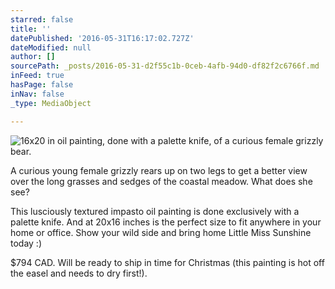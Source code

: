```yaml
---
starred: false
title: ''
datePublished: '2016-05-31T16:17:02.727Z'
dateModified: null
author: []
sourcePath: _posts/2016-05-31-d2f55c1b-0ceb-4afb-94d0-df82f2c6766f.md
inFeed: true
hasPage: false
inNav: false
_type: MediaObject

---
```

![16x20 in oil painting, done with a palette knife, of a curious female grizzly bear. ](https://the-grid-user-content.s3-us-west-2.amazonaws.com/21f85425-4425-469a-b047-de4a80246d9c.jpg)

A curious young female grizzly rears up on two legs to get a better view over the long grasses and sedges of the coastal meadow. What does she see? 

This lusciously textured impasto oil painting is done exclusively with a palette knife. And at 20x16 inches is the perfect size to fit anywhere in your home or office. Show your wild side and bring home Little Miss Sunshine today :)

$794 CAD. Will be ready to ship in time for Christmas (this painting is hot off the easel and needs to dry first!).